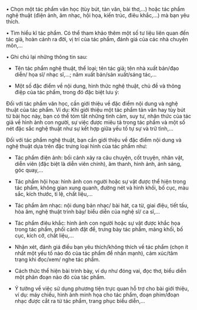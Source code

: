 • Chọn một tác phẩm văn học (tùy bút, tản văn, bài thơ,...) hoặc tác phẩm nghệ thuật (điện ảnh, âm nhạc, hội họa, kiến trúc, điêu khắc,...) mà bạn yêu thích.

• Tìm hiểu kĩ tác phẩm. Có thể tham khảo thêm một số tư liệu liên quan đến tác giả, hoàn cảnh ra đời, vị trí của tác phẩm, đánh giá của các nhà chuyên môn,...

• Ghi chú lại những thông tin sau:

- Tên tác phẩm nghệ thuật, thể loại; tên tác giả; tên nhà xuất bản/đạo diễn/ họa sĩ/ nhạc sĩ,...; năm xuất bản/sản xuất/sáng tác,...

- Một số đặc điểm về nội dung, hình thức nghệ thuật, chủ đề và thông điệp của tác phẩm, trong đó đặc biệt lưu ý:

Đối với tác phẩm văn học, cần giới thiệu về đặc điểm nội dung và nghệ thuật của tác phẩm. Ví dụ: Khi giới thiệu một tác phẩm tản văn hay tùy bút từ bài học này, bạn có thể tóm tắt những tình cảm, suy tư, nhận thức của tác giả về hình ảnh con người, sự việc được miêu tả trong tác phẩm và một số nét đặc sắc nghệ thuật như sự kết hợp giữa yếu tố tự sự và trữ tình,...

Đối với tác phẩm nghệ thuật, bạn cần giới thiệu về đặc điểm nội dung và nghệ thuật dựa trên đặc trưng loại hình của tác phẩm như:

+ Tác phẩm điện ảnh: bối cảnh xảy ra câu chuyện, cốt truyện, nhân vật, diễn viên (đặc biệt là diễn viên chính), âm thanh, hình ảnh, ánh sáng, góc quay,...

+ Tác phẩm hội họa: hình ảnh con người hoặc sự vật được thể hiện trong tác phẩm, không gian xung quanh, đường nét và hình khối, bố cục, màu sắc, kích thước, tỉ lệ, chất liệu,...

+ Tác phẩm âm nhạc: nội dung bản nhạc/ bài hát, ca từ, giai điệu, tiết tấu, hòa âm, nghệ thuật trình bày/ biểu diễn của nghệ sĩ/ ca sĩ,...

+ Tác phẩm điêu khắc: hình ảnh con người hoặc sự vật được khắc họa trong tác phẩm, phối cảnh đặt để, trưng bày tác phẩm, mảng khối, bố cục, kích cỡ, chất liệu,...

- Nhận xét, đánh giá điều bạn yêu thích/không thích về tác phẩm (chọn ít nhất một yếu tố nào đó của tác phẩm để nhấn mạnh), cảm xúc/tâm trạng khi đọc/xem/ nghe tác phẩm.

- Cách thức thể hiện bài trình bày, ví dụ như đóng vai, đọc thơ, biểu diễn một phân đoạn nào đó của tác phẩm.

- Ý tưởng về việc sử dụng phương tiện trực quan hỗ trợ cho bài giới thiệu, ví dụ: máy chiếu, hình ảnh minh họa cho tác phẩm, đoạn phim/đoạn nhạc được cắt ra từ tác phẩm, trang phục biểu diễn,...